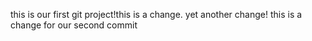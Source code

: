 this is our first git project!this is a change.
yet another change!
this is a change for our second commit